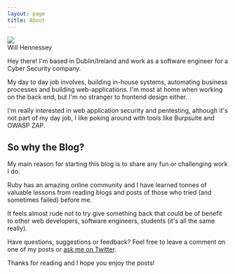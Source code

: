 ```yaml
---
layout: page
title: About
---
```


<div class="avatar">
  <img src="{{ site.url }}/public/images/avatar.jpg" class="avatar-image">
  <div class="avatar-name">Will Hennessey</div>
</div>

<p class="message">
  Hey there! I'm based in Dublin/Ireland and work as a software engineer for a Cyber Security company.
</p>

My day to day job involves, building in-house systems, automating business processes and building web-applications.
I'm most at home when working on the back end, but I'm no stranger to frontend design either.

I'm really interested in web application security and pentesting, although it's not part of my day job, I like poking around with tools like Burpsuite and OWASP ZAP.

## So why the Blog?

My main reason for starting this blog is to share any fun or challenging work I do.

Ruby has an amazing online community and I have learned tonnes of valuable lessons from reading blogs and posts of those who tried (and sometimes failed) before me.

It feels almost rude not to try give something back that could be of benefit to other web developers, software engineers, students (it's all the same really).

Have questions, suggestions or feedback? Feel free to leave a comment on one of my posts or [ask me on Twitter](https://twitter.com/engineeringblg).

Thanks for reading and I hope you enjoy the posts!
